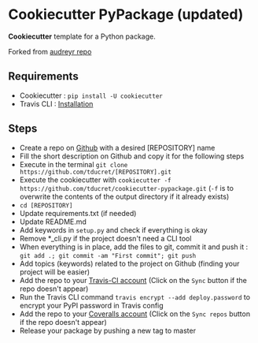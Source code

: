 # Cookiecutter PyPackage (updated)

**Cookiecutter** template for a Python package.

Forked from [audreyr repo](https://github.com/audreyr/cookiecutter-pypackage/)

## Requirements

- Cookiecutter : `pip install -U cookiecutter`
- Travis CLI : [Installation](https://github.com/travis-ci/travis.rb#installation)

## Steps

- Create a repo on [Github](https://github.com/new) with a desired [REPOSITORY] name
- Fill the short description on Github and copy it for the following steps
- Execute in the terminal `git clone https://github.com/tducret/[REPOSITORY].git`
- Execute the cookiecutter with `cookiecutter -f https://github.com/tducret/cookiecutter-pypackage.git` (`-f` is to overwrite the contents of the output directory if it already exists)
- `cd [REPOSITORY]`
- Update requirements.txt (if needed)
- Update README.md
- Add keywords in `setup.py` and check if everything is okay
- Remove *_cli.py if the project doesn't need a CLI tool
- When everything is in place, add the files to git, commit it and push it : `git add .; git commit -am "First commit"; git push`
- Add topics (keywords) related to the project on Github (finding your project will be easier)
- Add the repo to your [Travis-CI account](https://travis-ci.org/profile/tducret) (Click on the `Sync` button if the repo doesn't appear)
- Run the Travis CLI command `travis encrypt --add deploy.password` to encrypt your PyPI password in Travis config
- Add the repo to your [Coveralls account](https://coveralls.io/repos/new) (Click on the `Sync repos` button if the repo doesn't appear)
- Release your package by pushing a new tag to master